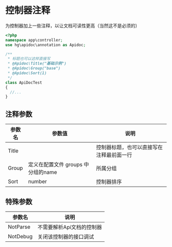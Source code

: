 # 控制器注释

为控制器加上一些注释，以让文档可读性更高（当然这不是必须的）
```php
<?php
namespace app\controller;
use hg\apidoc\annotation as Apidoc;

/**
 * 标题也可以这样直接写
 * @Apidoc\Title("基础示例")
 * @Apidoc\Group("base")
 * @Apidoc\Sort(1)
 */
class ApiDocTest
{
  //...    
}
```

## 注释参数

|参数名|参数值|说明|
|-|-|-|
|Title| |	控制器标题，也可以直接写在注释最前面一行 |	
|Group| 定义在配置文件 groups 中分组的name	|所属分组 |	
|Sort| number | 控制器排序|


## 特殊参数

|参数名|说明|
|-|-|	
|NotParse| 不需要解析Api文档的控制器 |	
|NotDebug| 关闭该控制器的接口调试 |
